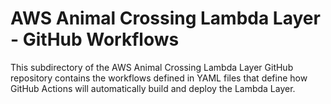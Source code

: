 # AWS Animal Crossing Lambda Layer - GitHub Workflows
This subdirectory of the AWS Animal Crossing Lambda Layer GitHub repository contains the workflows defined in YAML files that define how GitHub Actions will automatically build and deploy the Lambda Layer.
